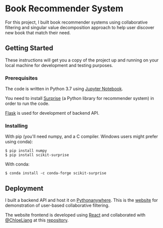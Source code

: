 # Book Recommender System
For this project, I built book recommender systems using collaborative filtering and singular value decomposition approach 
to help user discover new book that match their need.

## Getting Started
These instructions will get you a copy of the project up and running on your local machine for development and testing purposes. 

### Prerequisites
The code is written in Python 3.7 using [Jupyter Notebook](https://jupyter.org/install). 

You need to install [Surprise](https://github.com/NicolasHug/Surprise/tree/711fb80748140c44e0ed870e573c735307e6c3cc) (a Python library for recommender system) in order to run the code.

[Flask](http://flask.pocoo.org/) is used for development of backend API.

### Installing
With pip (you'll need numpy, and a C compiler. Windows users might prefer using conda):
```
$ pip install numpy
$ pip install scikit-surprise
```
With conda:
```
$ conda install -c conda-forge scikit-surprise
```

## Deployment
I built a backend API and host it on [Pythonanywhere](https://www.pythonanywhere.com/user/ppeyliang/). This is the [website](https://book-recommender.netlify.com/recommend) 
for demonstration of user-based collaborative filtering.

The website frontend is developed using [React](https://reactjs.org/) and collaborated with [@ChloeLiang](https://github.com/ChloeLiang) at this [repository](https://github.com/ChloeLiang/book-recommender-demo).
